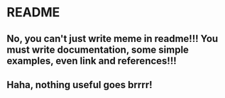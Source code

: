# README

## No, you can't just write meme in readme!!! You must write documentation, some simple examples, even link and references!!!
## Haha, nothing useful goes brrrr!



